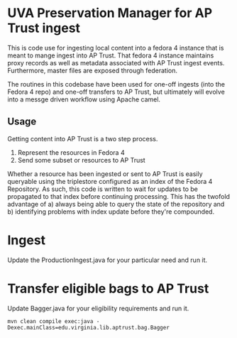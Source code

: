 UVA Preservation Manager for AP Trust ingest
============================================

This is code use for ingesting local content into a
fedora 4 instance that is meant to mange ingest into 
AP Trust.  That fedora 4 instance maintains proxy
records as well as metadata associated with AP Trust
ingest events.  Furthermore, master files are exposed
through federation.

The routines in this codebase have been used for
one-off ingests (into the Fedora 4 repo) and one-off
transfers to AP Trust, but ultimately will evolve 
into a messge driven workflow using Apache camel.

Usage
-----

Getting content into AP Trust is a two step process.

1.  Represent the resources in Fedora 4
2.  Send some subset or resources to AP Trust 

Whether a resource has been ingested or sent to AP 
Trust is easily queryable using the triplestore 
configured as an index of the Fedora 4 Repository.
As such, this code is written to wait for updates
to be propagated to that index before continuing
processing.  This has the twofold advantage of a)
always being able to query the state of the 
repository and b) identifying problems with index
update before they're compounded.

# Ingest

Update the ProductionIngest.java for your
particular need and run it.

# Transfer eligible bags to AP Trust

Update Bagger.java for your eligibility requirements
and run it.

`mvn clean compile exec:java -Dexec.mainClass=edu.virginia.lib.aptrust.bag.Bagger`

